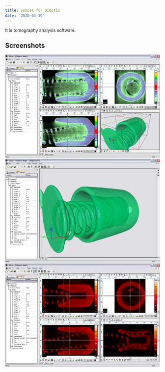```yaml
---
title: voXcat for DiOptic
date: '2020-03-19'
---
```


It is tomography analysis software.

## Screenshots

![voXcat](./img1.jpg "Screen 1")
![voXcat](./img2.jpg "Screen 2")
![voXcat](./img3.jpg "Screen 3")
